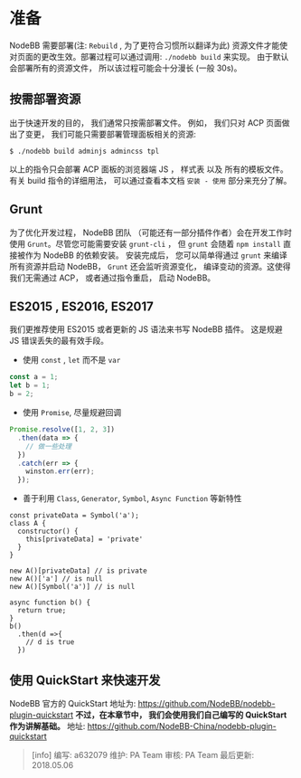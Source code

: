 # 准备
NodeBB 需要部署(注: `Rebuild` , 为了更符合习惯所以翻译为此) 资源文件才能使对页面的更改生效。部署过程可以通过调用: `./nodebb build` 来实现。 由于默认会部署所有的资源文件， 所以该过程可能会十分漫长 (一般 30s)。

## 按需部署资源
出于快速开发的目的， 我们通常只按需部署文件。
例如， 我们只对 ACP 页面做出了变更， 我们可能只需要部署管理面板相关的资源:
```
$ ./nodebb build adminjs admincss tpl
```
以上的指令只会部署 ACP 面板的浏览器端 JS ， 样式表 以及 所有的模板文件。
有关 build 指令的详细用法， 可以通过查看本文档 `安装 - 使用` 部分来充分了解。

## Grunt
为了优化开发过程， NodeBB 团队 （可能还有一部分插件作者）会在开发工作时使用 `Grunt`。尽管您可能需要安装 `grunt-cli` ， 但 `grunt` 会随着 `npm install` 直接被作为 NodeBB 的依赖安装。
安装完成后， 您可以简单得通过 `grunt` 来编译所有资源并启动 NodeBB， `Grunt` 还会监听资源变化， 编译变动的资源。这使得我们无需通过 ACP， 或者通过指令重启， 启动 NodeBB。

## ES2015 , ES2016, ES2017
我们更推荐使用 ES2015 或者更新的 JS 语法来书写 NodeBB 插件。 这是规避 JS 错误丢失的最有效手段。
* 使用 `const` , `let` 而不是 `var`
```javascript
const a = 1;
let b = 1;
b = 2; 
```
* 使用 `Promise`, 尽量规避回调
```javascript
Promise.resolve([1, 2, 3])
  .then(data => {
    // 做一些处理
  })
  .catch(err => {
    winston.err(err);
  });
```
* 善于利用 `Class`, `Generator`, `Symbol`, `Async Function` 等新特性
```
const privateData = Symbol('a');
class A {
  constructor() {
    this[privateData] = 'private'
  }
}

new A()[privateData] // is private
new A()['a'] // is null 
new A()[Symbol('a')] // is null

async function b() {
  return true;
}
b()
  .then(d =>{
    // d is true
  })
```

## 使用 QuickStart 来快速开发
NodeBB 官方的 QuickStart 地址为: https://github.com/NodeBB/nodebb-plugin-quickstart
**不过，在本章节中， 我们会使用我们自己编写的 QuickStart 作为讲解基础。**
地址: https://github.com/NodeBB-China/nodebb-plugin-quickstart

>[info] 编写: a632079
维护: PA Team
审核: PA Team
最后更新: 2018.05.06